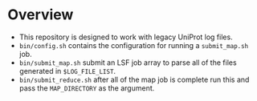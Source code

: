 # Overview

- This repository is designed to work with legacy UniProt log files.
- `bin/config.sh` contains the configuration for running a `submit_map.sh` job.
- `bin/submit_map.sh` submit an LSF job array to parse all of the files generated in `$LOG_FILE_LIST`.
- `bin/submit_reduce.sh` after all of the map job is complete run this and pass the `MAP_DIRECTORY` as the argument.
